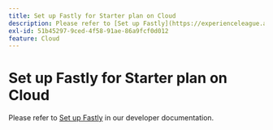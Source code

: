```yaml
---
title: Set up Fastly for Starter plan on Cloud
description: Please refer to [Set up Fastly](https://experienceleague.adobe.com/en/docs/commerce-cloud-service/user-guide/cdn/setup-fastly/fastly-configuration) in our developer documentation.
exl-id: 51b45297-9ced-4f58-91ae-86a9fcf0d012
feature: Cloud
---
```

# Set up Fastly for Starter plan on Cloud

Please refer to [Set up Fastly](https://experienceleague.adobe.com/en/docs/commerce-cloud-service/user-guide/cdn/setup-fastly/fastly-configuration) in our developer documentation.
